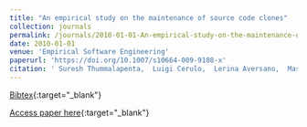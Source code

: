 ```yaml
---
title: "An empirical study on the maintenance of source code clones"
collection: journals
permalink: /journals/2010-01-01-An-empirical-study-on-the-maintenance-of-source-code-clones
date: 2010-01-01
venue: 'Empirical Software Engineering'
paperurl: 'https://doi.org/10.1007/s10664-009-9108-x'
citation: ' Suresh Thummalapenta,  Luigi Cerulo,  Lerina Aversano,  Massimiliano Di Penta, &quot;An empirical study on the maintenance of source code clones.&quot; Empirical Software Engineering, 2010.'
---
```

[Bibtex](https://dblp.org/rec/bib/journals/ese/ThummalapentaCAP10){:target="_blank"}

[Access paper here](https://doi.org/10.1007/s10664-009-9108-x){:target="_blank"}
